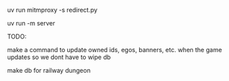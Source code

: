 uv run mitmproxy -s redirect.py

uv run -m server

TODO: 

make a command to update owned ids, egos, banners, etc. when the game updates so we dont have to wipe db

make db for railway dungeon
